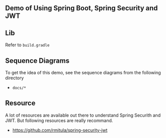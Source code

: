 ## Demo of Using Spring Boot, Spring Security and JWT

## Lib
Refer to `build.gradle`

## Sequence Diagrams
To get the idea of this demo, see the sequence diagrams from the following directory
- `docs/*`

## Resource
A lot of resources are available out there to understand Spring Securith and JWT. But following resources are really recommand.

- https://github.com/rmitula/spring-security-jwt